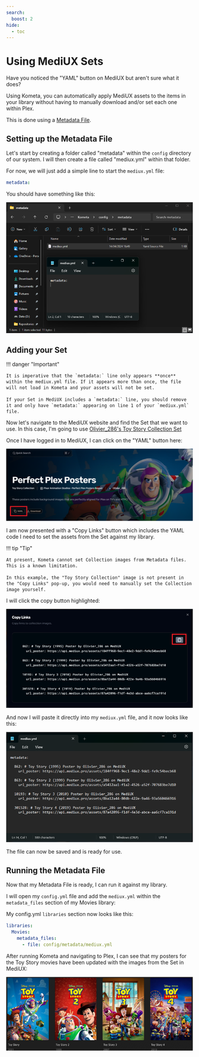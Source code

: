 ```yaml
---
search:
  boost: 2
hide:
  - toc
---
```

# Using MediUX Sets

Have you noticed the "YAML" button on MediUX but aren't sure what it does?

Using Kometa, you can automatically apply MediUX assets to the items in your library without having to manually download and/or set each one within Plex.

This is done using a [Metadata File](../../files/metadata.md).

## Setting up the Metadata File

Let's start by creating a folder called "metadata" within the `config` directory of our system. I will then create a file called "mediux.yml" within that folder.

For now, we will just add a simple line to start the `mediux.yml` file:

```yaml
metadata:
```

You should have something like this:

![initial](../../assets/images/kometa/guides/mediux/initial.png)


## Adding your Set

!!! danger "Important"

    It is imperative that the `metadata:` line only appears **once** within the mediux.yml file. If it appears more than once, the file will not load in Kometa and your assets will not be set.

    If your Set in MediUX includes a `metadata:` line, you should remove it and only have `metadata:` appearing on line 1 of your `mediux.yml` file.

Now let's navigate to the MediUX website and find the Set that we want to use. In this case, I'm going to use [Olivier_286's Toy Story Collection Set](https://mediux.pro/sets/15639)

Once I have logged in to MediUX, I can click on the "YAML" button here:

![lnk](../../assets/images/kometa/guides/mediux/link.png)

I am now presented with a "Copy Links" button which includes the YAML code I need to set the assets from the Set against my library.

!!! tip "Tip"

    At present, Kometa cannot set Collection images from Metadata files. This is a known limitation.

    In this example, the "Toy Story Collection" image is not present in the "Copy Links" pop-up, you would need to manually set the Collection image yourself.

I will click the copy button highlighted:

![copy](../../assets/images/kometa/guides/mediux/copy.png)

And now I will paste it directly into my `mediux.yml` file, and it now looks like this:

![metadata](../../assets/images/kometa/guides/mediux/metadata.png)

The file can now be saved and is ready for use.

## Running the Metadata File

Now that my Metadata File is ready, I can run it against my library.

I will open my `config.yml` file and add the `mediux.yml` within the `metadata_files` section of my Movies library:

My config.yml `libraries` section now looks like this:
```yaml
libraries:
  Movies:
    metadata_files:
      - file: config/metadata/mediux.yml
```

After running Kometa and navigating to Plex, I can see that my posters for the Toy Story movies have been updated with the images from the Set in MediUX:

![posters](../../assets/images/kometa/guides/mediux/posters.png)

